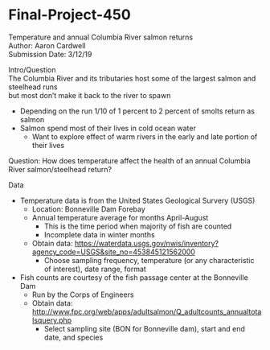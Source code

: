 # Final-Project-450
Temperature and annual Columbia River salmon returns  
Author: Aaron Cardwell  
Submission Date: 3/12/19  

Intro/Question   
The Columbia River and its tributaries host some of the largest salmon and steelhead runs   
but most don’t make it back to the river to spawn  
* Depending on the run 1/10 of 1 percent to 2 percent of smolts return as salmon  
* Salmon spend most of their lives in cold ocean water
    * Want to explore effect of warm rivers in the early and late portion of their lives


Question: How does temperature affect the health of an annual Columbia River salmon/steelhead return?  

Data  
* Temperature data is from the United States Geological Survery (USGS)   
     * Location: Bonneville Dam Forebay  
     * Annual temperature average for months April-August  
          * This is the time period when majority of fish are counted  
          * Incomplete data in winter months 
     * Obtain data: https://waterdata.usgs.gov/nwis/inventory?agency_code=USGS&site_no=453845121562000
        * Choose sampling frequency, temperature (or any characteristic of interest), date range, format
* Fish counts are courtesy of the fish passage center at the Bonneville Dam  
     * Run by the Corps of Engineers  
     * Obtain data: http://www.fpc.org/web/apps/adultsalmon/Q_adultcounts_annualtotalsquery.php
        * Select sampling site (BON for Bonneville dam), start and end date, and species 

